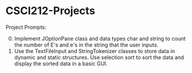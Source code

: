 # CSCI212-Projects
Project Prompts:

0) Implement JOptionPane class and data types char and string to count the number of E's and e's in the string that the user inputs.
1) Use the TextFileInput and StringTokenizer classes to store data in dynamic and static structures. Use selection sort to sort the data and display the sorted data in a basic GUI.
